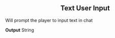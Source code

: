 <h2 style="text-align:center;"> Text User Input</h2>

Will prompt the player to input text in chat
<br>

**Output**
String
